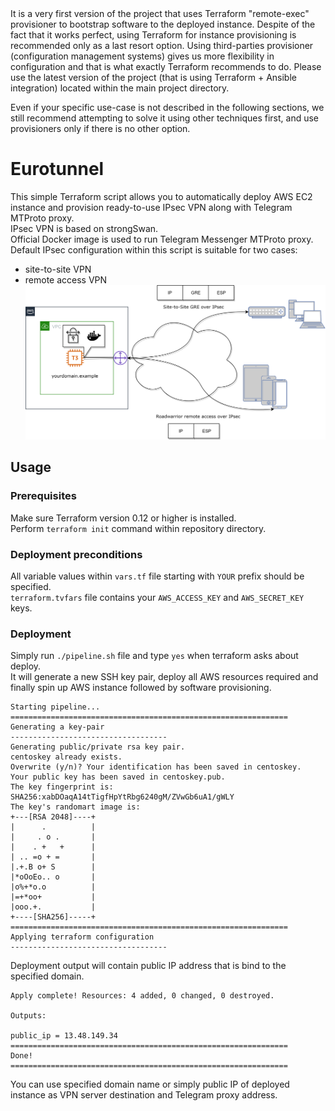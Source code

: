 <aside class="warning">
It is a very first version of the project that uses Terraform "remote-exec" provisioner to bootstrap software to the deployed instance.
Despite of the fact that it works perfect, using Terraform for instance provisioning is recommended only as a last resort option.
Using third-parties provisioner (configuration management systems) gives us more flexibility in configuration and that is what exactly Terraform recommends to do.
Please use the latest version of the project (that is using Terraform + Ansible integration) located within the main project directory.
</aside>

Even if your specific use-case is not described in the following sections, we still recommend attempting to solve it using other techniques first, and use provisioners only if there is no other option.

# Eurotunnel
This simple Terraform script allows you to automatically deploy AWS EC2 instance and provision ready-to-use IPsec VPN along with Telegram MTProto proxy.  
IPsec VPN is based on strongSwan.  
Official Docker image is used to run Telegram Messenger MTProto proxy.  
Default IPsec configuration within this script is suitable for two cases:
- site-to-site VPN
- remote access VPN  
![Alt text](../images/scheme.png?raw=true "Deployed scheme")
## Usage
### Prerequisites
Make sure Terraform version 0.12 or higher is installed.  
Perform `terraform init` command within repository directory.  
### Deployment preconditions
All variable values within `vars.tf` file starting with `YOUR` prefix should be specified.  
`terraform.tvfars` file contains your `AWS_ACCESS_KEY` and `AWS_SECRET_KEY` keys.  
### Deployment
Simply run `./pipeline.sh` file and type `yes` when terraform asks about deploy.  
It will generate a new SSH key pair, deploy all AWS resources required and finally spin up AWS instance followed by software provisioning.  
```
Starting pipeline...
==============================================================
Generating a key-pair
-----------------------------------
Generating public/private rsa key pair.
centoskey already exists.
Overwrite (y/n)? Your identification has been saved in centoskey.
Your public key has been saved in centoskey.pub.
The key fingerprint is:
SHA256:xabDOaqA14tTigfHpYtRbg6240gM/ZVwGb6uA1/gWLY
The key's randomart image is:
+---[RSA 2048]----+
|      .          |
|     . o .       |
|    . +   +      |
| .. =o + =       |
|.+.B o+ S        |
|*oOoEo.. o       |
|o%+*o.o          |
|=+*oo+           |
|ooo.+.           |
+----[SHA256]-----+
==============================================================
Applying terraform configuration
-----------------------------------
```
Deployment output will contain public IP address that is bind to the specified domain.
```
Apply complete! Resources: 4 added, 0 changed, 0 destroyed.

Outputs:

public_ip = 13.48.149.34
==============================================================
Done!
==============================================================
```
You can use specified domain name or simply public IP of deployed instance as VPN server destination and Telegram proxy address.  
